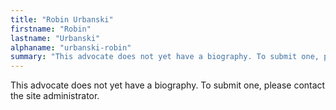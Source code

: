 ```yaml
---
title: "Robin Urbanski"
firstname: "Robin"
lastname: "Urbanski"
alphaname: "urbanski-robin"
summary: "This advocate does not yet have a biography. To submit one, please contact the site administrator."
---
```

This advocate does not yet have a biography. To submit one, please contact the site administrator.

